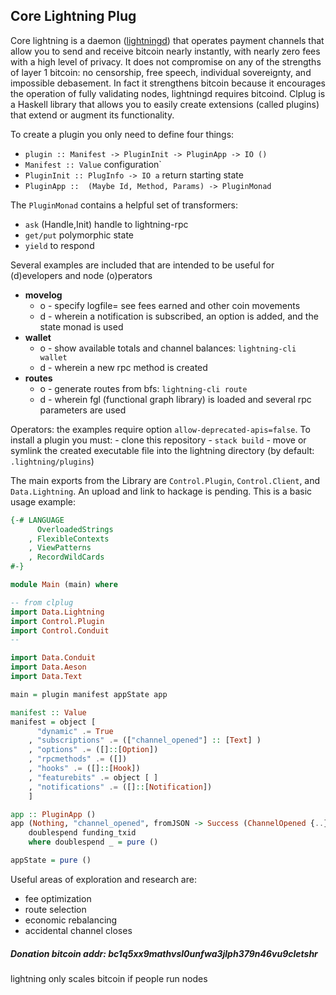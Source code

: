 
## Core Lightning Plug

Core lightning is a daemon ([lightningd](https://lightning.readthedocs.io/PLUGINS.html)) that operates payment channels that allow you to send and receive bitcoin nearly instantly, with nearly zero fees with a high level of privacy. It does not compromise on any of the strengths of layer 1 bitcoin: no censorship, free speech, individual sovereignty, and impossible debasement. In fact it strengthens bitcoin because it encourages the operation of fully validating nodes, lightningd requires bitcoind. Clplug is a Haskell library that allows you to easily create extensions (called plugins) that extend or augment its functionality. 

To create a plugin you only need to define four things:
- `plugin :: Manifest -> PluginInit -> PluginApp -> IO ()`
- `Manifest :: Value` configuration`
- `PluginInit :: PlugInfo -> IO a` return starting state
- `PluginApp ::  (Maybe Id, Method, Params) -> PluginMonad`

The `PluginMonad` contains a helpful set of transformers: 
- `ask` (Handle,Init) handle to lightning-rpc
- `get/put` polymorphic state
- `yield` to respond

Several examples are included that are intended to be useful for (d)evelopers and node (o)perators 
- **movelog**
    - o - specify logfile= see fees earned and other coin movements
    - d - wherein a notification is subscribed, an option is added, and the state monad is used
- **wallet** 
    - o - show available totals and channel balances: `lightning-cli wallet`
    - d - wherein a new rpc method is created
- **routes** 
    - o - generate routes from bfs: `lightning-cli route` 
    - d - wherein fgl (functional graph library) is loaded and several rpc parameters are used

Operators: the examples require option `allow-deprecated-apis=false`. To install a plugin you must: 
    - clone this repository
    - `stack build` 
    - move or symlink the created executable file into the lightning directory (by default: `.lightning/plugins`) 
    
The main exports from the Library are `Control.Plugin`, `Control.Client`, and `Data.Lightning`. An upload and link to hackage is pending. This is a basic usage example: 
```haskell  
{-# LANGUAGE 
      OverloadedStrings 
    , FlexibleContexts 
    , ViewPatterns
    , RecordWildCards
#-} 

module Main (main) where

-- from clplug
import Data.Lightning 
import Control.Plugin  
import Control.Conduit
--

import Data.Conduit 
import Data.Aeson
import Data.Text

main = plugin manifest appState app

manifest :: Value 
manifest = object [
      "dynamic" .= True
    , "subscriptions" .= (["channel_opened"] :: [Text] ) 
    , "options" .= ([]::[Option])
    , "rpcmethods" .= ([]) 
    , "hooks" .= ([]::[Hook])
    , "featurebits" .= object [ ]
    , "notifications" .= ([]::[Notification])
    ] 

app :: PluginApp () 
app (Nothing, "channel_opened", fromJSON -> Success (ChannelOpened {..})) = do
    doublespend funding_txid 
    where doublespend _ = pure ()

appState = pure () 
```      

Useful areas of  exploration and research are:
- fee optimization
- route selection
- economic rebalancing
- accidental channel closes

##### Donation bitcoin addr: bc1q5xx9mathvsl0unfwa3jlph379n46vu9cletshr

lightning only scales bitcoin if people run nodes
